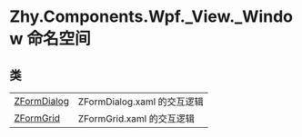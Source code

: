 # Zhy.Components.Wpf._View._Window 命名空间






## 类
<table>
<tr>
<td><a href="T_Zhy_Components_Wpf__View__Window_ZFormDialog.md">ZFormDialog</a></td>
<td>ZFormDialog.xaml 的交互逻辑</td></tr>
<tr>
<td><a href="T_Zhy_Components_Wpf__View__Window_ZFormGrid.md">ZFormGrid</a></td>
<td>ZFormGrid.xaml 的交互逻辑</td></tr>
</table>